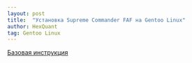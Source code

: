 ```yaml
---
layout: post
title:  "Установка Supreme Commander FAF на Gentoo Linux"
author: HexQuant
tag: Gentoo Linux
---
```

[Базовая инструкция](https://wiki.faforever.com/en/Linux-Install)
